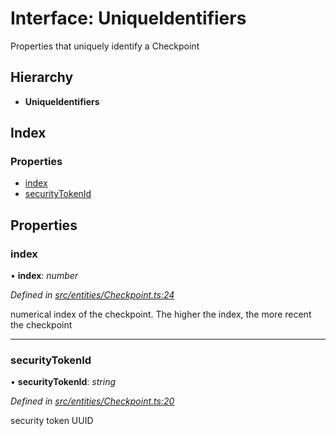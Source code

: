 # Interface: UniqueIdentifiers

Properties that uniquely identify a Checkpoint

## Hierarchy

* **UniqueIdentifiers**

## Index

### Properties

* [index](entities.uniqueidentifiers-3.md#index)
* [securityTokenId](entities.uniqueidentifiers-3.md#securitytokenid)

## Properties

###  index

• **index**: *number*

*Defined in [src/entities/Checkpoint.ts:24](https://github.com/PolymathNetwork/polymath-sdk/blob/1abe1ae/src/entities/Checkpoint.ts#L24)*

numerical index of the checkpoint. The higher the index, the more recent the checkpoint

___

###  securityTokenId

• **securityTokenId**: *string*

*Defined in [src/entities/Checkpoint.ts:20](https://github.com/PolymathNetwork/polymath-sdk/blob/1abe1ae/src/entities/Checkpoint.ts#L20)*

security token UUID
